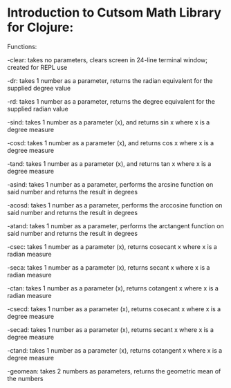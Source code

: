 # Introduction to Cutsom Math Library for Clojure:

Functions:

-clear: takes no parameters, clears screen in 24-line terminal window; created for REPL use

-dr: takes 1 number as a parameter, returns the radian equivalent for the supplied degree value

-rd: takes 1 number as a parameter, returns the degree equivalent for the supplied radian value

-sind: takes 1 number as a parameter (x), and returns sin x where x is a degree measure

-cosd: takes 1 number as a parameter (x), and returns cos x where x is a degree measure

-tand: takes 1 number as a parameter (x), and returns tan x where x is a degree measure

-asind: takes 1 number as a parameter, performs the arcsine function on said number and returns the result in degrees

-acosd: takes 1 number as a parameter, performs the arccosine function on said number and returns the result in degrees

-atand: takes 1 number as a parameter, performs the arctangent function on said number and returns the result in degrees

-csec: takes 1 number as a parameter (x), returns cosecant x where x is a radian measure

-seca: takes 1 number as a parameter (x), returns secant x where x is a radian measure

-ctan: takes 1 number as a parameter (x), returns cotangent x where x is a radian measure

-csecd: takes 1 number as a parameter (x), returns cosecant x where x is a degree measure

-secad: takes 1 number as a parameter (x), returns secant x where x is a degree measure

-ctand: takes 1 number as a parameter (x), returns cotangent x where x is a degree measure

-geomean: takes 2 numbers as parameters, returns the geometric mean of the numbers
